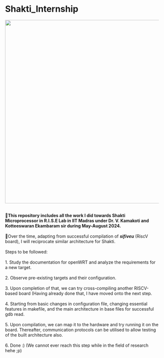 # Shakti_Internship
<img src="https://shakti.org.in/img/shaktilogo.png" width="800" height="600">

<br>🚀**This repository includes all the work I did towards Shakti Microprocessor in R.I.S.E Lab in IIT Madras under Dr. V. Kamakoti and Kotteeswaran Ekambaram sir during May-August 2024.**<br>
<br>🚀Over the time, adapting from successful compilation of ***sifiveu*** (RiscV board), I will reciprocate similar architecture for Shakti.<br>
<br>Steps to be followed:<br>
<br>1. Study the documentation for openWRT and analyze the requirements for a new target. <br>
<br>2. Observe pre-existing targets and their configuration.<br>
<br>3. Upon completion of that, we can try cross-compiling another RISCV-based board (Having already done that, I have moved onto the next step.<br>
<br>4. Starting from basic changes in configuration file, changing essential features in makefile, and the main architecture in base files for successful gdb read. <br>
<br>5. Upon compilation, we can map it to the hardware and try running it on the board. Thereafter, communication protocols can be utilised to allow testing of the built architecture also.<br>
<br>6. Done :) (We cannot ever reach this step while in the field of research hehe ;p)<br>
